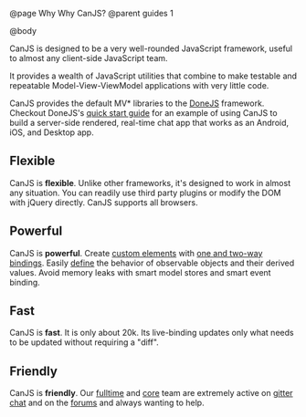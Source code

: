 @page Why Why CanJS?
@parent guides 1

@body

CanJS is designed to be a very well-rounded JavaScript framework, useful to almost any client-side JavaScript
team.

It provides a wealth of JavaScript utilities that combine to make testable and repeatable Model-View-ViewModel
applications with very little code.  

CanJS provides the default MV\* libraries to the [DoneJS](http://donejs.com) framework.  Checkout DoneJS's [quick
start guide](http://donejs.com/Guide.html) for an example of using CanJS to build a server-side rendered, real-time
chat app that works as an Android, iOS, and Desktop app.

<h2 id="Flexible">Flexible</h2>

CanJS is __flexible__. Unlike other frameworks, it's designed to work in almost any situation.
You can readily use third party plugins or
modify the DOM with jQuery directly.
CanJS supports all browsers.

<h2 id="Powerful">Powerful</h2>

CanJS is __powerful__. Create [custom elements](../docs/can.Component.html) with
[one and two-way bindings](/docs/can.view.bindings.html).
Easily [define](../docs/can.Map.prototype.define.html) the behavior of
observable objects and their derived values. Avoid memory
leaks with smart model stores and smart event binding.  

<h2 id="Fast">Fast</h2>

CanJS is __fast__. It is only about 20k. Its live-binding updates only what needs to be updated without requiring a
"diff".  


<h2 id="Friendly">Friendly</h2>

CanJS is __friendly__.  Our [fulltime](http://donejs.com/About.html#section=section_Fulltimeteam) and
[core](http://donejs.com/About.html#section=section_Coreteam) team are extremely active on
[gitter chat](https://gitter.im/canjs/canjs) and on the [forums](http://forums.donejs.com/c/canjs) and
always wanting to help.
